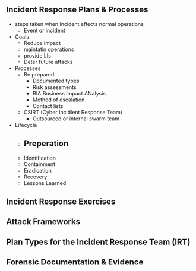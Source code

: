 ## Incident Response Plans & Processes
- steps taken when incident effects normal operations
	- Event or incident
- Goals
	- Reduce impact
	- maintatin operations
	- provide LIs
	- Deter future attacks
- Processes
	- Be prepared
		- Documented types
		- Risk assessments
		- BIA Business Impact ANalysis
		- Method of escalation
		- Contact lists
	- CSIRT (Cyber Incidient Response Team)
		- Outsourced or internal swarm team
- Lifecycle
	- Preperation
		- 
	- Identification
	- Containment
	- Eradication
	- Recovery
	- Lessons Learned

## Incident Response Exercises


## Attack Frameworks


## Plan Types for the Incident Response Team (IRT)


## Forensic Documentation & Evidence